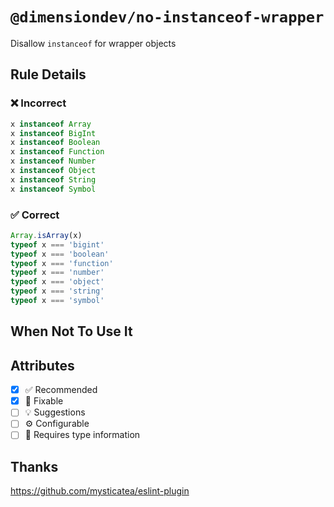 <!-- begin title -->

# `@dimensiondev/no-instanceof-wrapper`

Disallow `instanceof` for wrapper objects

<!-- end title -->

## Rule Details

### :x: Incorrect

```ts
x instanceof Array
x instanceof BigInt
x instanceof Boolean
x instanceof Function
x instanceof Number
x instanceof Object
x instanceof String
x instanceof Symbol
```

### :white_check_mark: Correct

```ts
Array.isArray(x)
typeof x === 'bigint'
typeof x === 'boolean'
typeof x === 'function'
typeof x === 'number'
typeof x === 'object'
typeof x === 'string'
typeof x === 'symbol'
```

## When Not To Use It

## Attributes

<!-- begin attributes -->

- [x] :white_check_mark: Recommended
- [x] :wrench: Fixable
- [ ] :bulb: Suggestions
- [ ] :gear: Configurable
- [ ] :thought_balloon: Requires type information

<!-- end attributes -->

## Thanks

<https://github.com/mysticatea/eslint-plugin>
